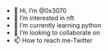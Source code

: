 - 👋 Hi, I’m @0x3070
- 👀 I’m interested in nft
- 🌱 I’m currently learning python
- 💞️ I’m looking to collaborate on 
- 📫 How to reach me-Twitter

<!---
0x2080/0x2080 is a ✨ special ✨ repository because its `README.md` (this file) appears on your GitHub profile.
You can click the Preview link to take a look at your changes.
--->
